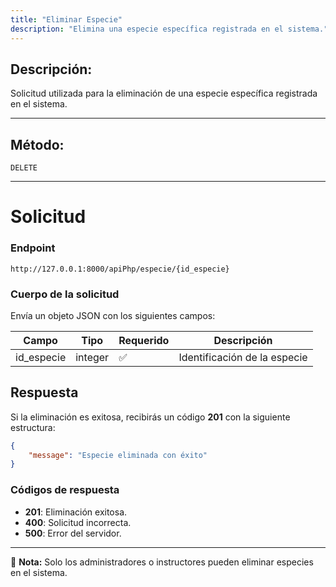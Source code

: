 ```yaml
---
title: "Eliminar Especie"
description: "Elimina una especie específica registrada en el sistema."
---
```


## Descripción:
Solicitud utilizada para la eliminación de una especie específica registrada en el sistema.

---

## Método: 
```
DELETE
```
---

# **Solicitud**

### **Endpoint**
```
http://127.0.0.1:8000/apiPhp/especie/{id_especie}
```

### **Cuerpo de la solicitud**
Envía un objeto JSON con los siguientes campos:

| Campo        | Tipo   | Requerido | Descripción                      |
|-------------|--------|-----------|----------------------------------|
| id_especie  | integer | ✅       | Identificación de la especie     |

## **Respuesta**

Si la eliminación es exitosa, recibirás un código **201** con la siguiente estructura:

```json
{
    "message": "Especie eliminada con éxito"
}
```

### **Códigos de respuesta**
- **201**: Eliminación exitosa.
- **400**: Solicitud incorrecta.
- **500**: Error del servidor.

---

📄 **Nota:** Solo los administradores o instructores pueden eliminar especies en el sistema.

